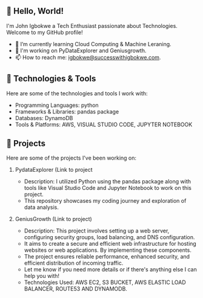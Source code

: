 

## 👋 Hello, World!

I'm John Igbokwe a Tech Enthusiast passionate about Technologies. Welcome to my GitHub profile!

- 🌱 I’m currently learning Cloud Computing & Machine Leraning.
- 💼 I'm working on PyDataExplorer and Geniusgrowth.
- 📫 How to reach me: igbokwe@successwithigbokwe.com.

## 🔧 Technologies & Tools

Here are some of the technologies and tools I work with:

- Programming Languages: python
- Frameworks & Libraries: pandas package
- Databases: DynamoDB
- Tools & Platforms: AWS, VISUAL STUDIO CODE, JUPYTER NOTEBOOK

## 🚀 Projects

Here are some of the projects I've been working on:

1. PydataExplorer (Link to project
   - Description: I utilized Python using the pandas package along with tools like Visual Studio Code and Jupyter Notebook to work on this project.
   - This repository showcases my coding journey and exploration of data analysis.

2. GeniusGrowth (Link to project)
   - Description: This project involves setting up a web server, configuring security groups, load balancing, and DNS configuration.
   - It aims to create a secure and efficient web infrastructure for hosting websites or web applications. By implementing these components.
   -  The project ensures reliable performance, enhanced security, and efficient distribution of incoming traffic.
   -  Let me know if you need more details or if there's anything else I can help you with!
   - Technologies Used: AWS EC2, S3 BUCKET, AWS ELASTIC LOAD BALANCER, ROUTE53 AND DYNAMODB.
